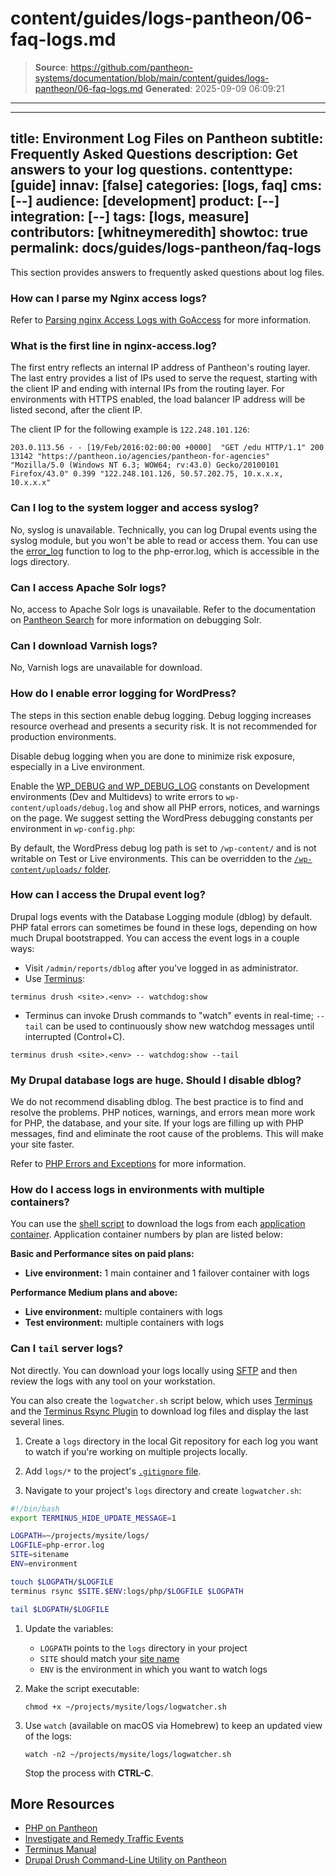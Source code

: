 # content/guides/logs-pantheon/06-faq-logs.md

> **Source**: https://github.com/pantheon-systems/documentation/blob/main/content/guides/logs-pantheon/06-faq-logs.md
> **Generated**: 2025-09-09 06:09:21

---

---
title: Environment Log Files on Pantheon
subtitle: Frequently Asked Questions
description: Get answers to your log questions.
contenttype: [guide]
innav: [false]
categories: [logs, faq]
cms: [--]
audience: [development]
product: [--]
integration: [--]
tags: [logs, measure]
contributors: [whitneymeredith]
showtoc: true
permalink: docs/guides/logs-pantheon/faq-logs
---

This section provides answers to frequently asked questions about log files.

### How can I parse my Nginx access logs?

Refer to [Parsing nginx Access Logs with GoAccess](/guides/logs-pantheon/nginx-access-logs) for more information.

### What is the first line in nginx-access.log?

The first entry reflects an internal IP address of Pantheon's routing layer. The last entry provides a list of IPs used to serve the request, starting with the client IP and ending with internal IPs from the routing layer. For environments with HTTPS enabled, the load balancer IP address will be listed second, after the client IP.

The client IP for the following example is `122.248.101.126`:

```nginx
203.0.113.56 - - [19/Feb/2016:02:00:00 +0000]  "GET /edu HTTP/1.1" 200 13142 "https://pantheon.io/agencies/pantheon-for-agencies" "Mozilla/5.0 (Windows NT 6.3; WOW64; rv:43.0) Gecko/20100101 Firefox/43.0" 0.399 "122.248.101.126, 50.57.202.75, 10.x.x.x, 10.x.x.x"
```

### Can I log to the system logger and access syslog?

No, syslog is unavailable. Technically, you can log Drupal events using the syslog module, but you won't be able to read or access them. You can use the [error_log](https://secure.php.net/manual/en/function.error-log.php) function to log to the php-error.log, which is accessible in the logs directory.

### Can I access Apache Solr logs?

No, access to Apache Solr logs is unavailable. Refer to the documentation on [Pantheon Search](/solr) for more information on debugging Solr.

### Can I download Varnish logs?

No, Varnish logs are unavailable for download.

### How do I enable error logging for WordPress?

<Alert title="Warning" type="danger">

The steps in this section enable debug logging. Debug logging increases resource overhead and presents a security risk. It is not recommended for production environments.

Disable debug logging when you are done to minimize risk exposure, especially in a Live environment.

</Alert>

Enable the [WP_DEBUG and WP_DEBUG_LOG](https://codex.wordpress.org/Debugging_in_WordPress) constants on Development environments (Dev and Multidevs) to write errors to `wp-content/uploads/debug.log` and show all PHP errors, notices, and warnings on the page. We suggest setting the WordPress debugging constants per environment in `wp-config.php`:

<Partial file="wp-debugging.md" />

By default, the WordPress debug log path is set to `/wp-content/` and is not writable on Test or Live environments. This can be overridden to the [`/wp-content/uploads/` folder](/guides/php/wp-config-php/#how-do-i-change-the-default-debuglog-location).

### How can I access the Drupal event log?

Drupal logs events with the Database Logging module (dblog) by default. PHP fatal errors can sometimes be found in these logs, depending on how much Drupal bootstrapped. You can access the event logs in a couple ways:

- Visit `/admin/reports/dblog` after you've logged in as administrator.
- Use [Terminus](/terminus):

 ```bash{promptUser: user}
 terminus drush <site>.<env> -- watchdog:show
 ```

- Terminus can invoke Drush commands to "watch" events in real-time; `--tail` can be used to continuously show new watchdog messages until interrupted (Control+C).

 ```bash{promptUser: user}
 terminus drush <site>.<env> -- watchdog:show --tail
 ```

### My Drupal database logs are huge. Should I disable dblog?

We do not recommend disabling dblog. The best practice is to find and resolve the problems. PHP notices, warnings, and errors mean more work for PHP, the database, and your site. If your logs are filling up with PHP messages, find and eliminate the root cause of the problems. This will make your site faster.

Refer to [PHP Errors and Exceptions](/guides/php/php-errors) for more information.

### How do I access logs in environments with multiple containers?

You can use the [shell script](/guides/logs-pantheon/automate-log-downloads#create-a-script) to download the logs from each [application container](/application-containers). Application container numbers by plan are listed below:

**Basic and Performance sites on paid plans:**

   - **Live environment:** 1 main container and 1 failover container with logs

**Performance Medium plans and above:**

   - **Live environment:** multiple containers with logs
   - **Test environment:** multiple containers with logs

### Can I `tail` server logs?

Not directly. You can download your logs locally using [SFTP](#access-logs-via-sftp) and then review the logs with any tool on your workstation.

You can also create the `logwatcher.sh` script below, which uses [Terminus](/terminus) and the [Terminus Rsync Plugin](https://github.com/pantheon-systems/terminus-rsync-plugin) to download log files and display the last several lines.

1. Create a `logs` directory in the local Git repository for each log you want to watch if you're working on multiple projects locally. 

1. Add `logs/*` to the project's [`.gitignore` file](/guides/git/faq-git#can-i-use-gitignore-on-pantheon).

1. Navigate to your project's `logs` directory and create `logwatcher.sh`:

  ```bash:title=logwatcher.sh
  #!/bin/bash
  export TERMINUS_HIDE_UPDATE_MESSAGE=1

  LOGPATH=~/projects/mysite/logs/
  LOGFILE=php-error.log
  SITE=sitename
  ENV=environment

  touch $LOGPATH/$LOGFILE
  terminus rsync $SITE.$ENV:logs/php/$LOGFILE $LOGPATH

  tail $LOGPATH/$LOGFILE
  ```

1. Update the variables:

    - `LOGPATH` points to the `logs` directory in your project
    - `SITE` should match your [site name](/terminus/examples/#siteenv)
    - `ENV` is the environment in which you want to watch logs

1. Make the script executable:

   ```bash{promptUser: user}
   chmod +x ~/projects/mysite/logs/logwatcher.sh
   ```

1. Use `watch` (available on macOS via Homebrew) to keep an updated view of the logs:

   ```bash{promptUser: user}
   watch -n2 ~/projects/mysite/logs/logwatcher.sh
   ```

   Stop the process with **CTRL-C**.


## More Resources

- [PHP on Pantheon](/guides/php)
- [Investigate and Remedy Traffic Events](/guides/account-mgmt/traffic/remedy)
- [Terminus Manual](/terminus)
- [Drupal Drush Command-Line Utility on Pantheon](/guides/drush)
